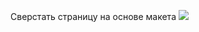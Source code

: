 Сверстать страницу на основе макета
![](https://github.com/Manuilenkoart/readme/tree/master/FE-cource/html-css/img/homework-03.png)
